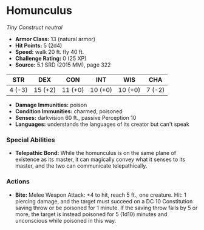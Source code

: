 # Homunculus

*Tiny* *Construct* *neutral*

- **Armor Class:** 13 (natural armor)
- **Hit Points:** 5 (2d4)
- **Speed:** walk 20 ft. fly 40 ft.
- **Challenge Rating:** 0 (25 XP)
- **Source:** 5.1 SRD (2015 MM), page 322

| STR | DEX | CON | INT | WIS | CHA |
| --- | --- | --- | --- | --- | --- |
| 4 (-3) | 15 (+2) | 11 (+0) | 10 (+0) | 10 (+0) | 7 (-2) |

- **Damage Immunities:** poison
- **Condition Immunities:** charmed, poisoned
- **Senses:** darkvision 60 ft., passive Perception 10
- **Languages:** understands the languages of its creator but can't speak

### Special Abilities

- **Telepathic Bond:** While the homunculus is on the same plane of existence as its master, it can magically convey what it senses to its master, and the two can communicate telepathically.

### Actions

- **Bite:** Melee Weapon Attack: +4 to hit, reach 5 ft., one creature. Hit: 1 piercing damage, and the target must succeed on a DC 10 Constitution saving throw or be poisoned for 1 minute. If the saving throw fails by 5 or more, the target is instead poisoned for 5 (1d10) minutes and unconscious while poisoned in this way.


